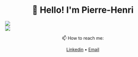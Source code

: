 <h1 align="center">👋 Hello! I'm Pierre-Henri</h3>

<div>
   <div class="box-shadow-medium js-hero-listing-container">
    <img src="https://readme.phbasin.vercel.app/api/top-langs/?username=PHBasin&layout=compact&title_color=000000">
  </div>
  
  <div>
    <img src="https://readme.phbasin.vercel.app/api?username=PHBasin&title_color=000000&show_icons=true&icon_color=000000">
  </div>
</div>

<div>
  <p align="center"> 📫 How to reach me: </p>
  <p align="center">
    <a href="https://www.linkedin.com/in/pierrehenribasin/">Linkedin</a> •
    <a href="mailto:basinpierrehenri@gmail.com">Email</a>
  </p>
</div>
